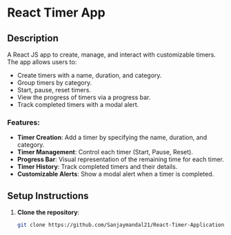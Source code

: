 # React Timer App

## Description

A React JS app to create, manage, and interact with customizable timers. The app allows users to:
- Create timers with a name, duration, and category.
- Group timers by category.
- Start, pause, reset timers.
- View the progress of timers via a progress bar.
- Track completed timers with a modal alert.

### Features:
- **Timer Creation**: Add a timer by specifying the name, duration, and category.
- **Timer Management**: Control each timer (Start, Pause, Reset).
- **Progress Bar**: Visual representation of the remaining time for each timer.
- **Timer History**: Track completed timers and their details.
- **Customizable Alerts**: Show a modal alert when a timer is completed.

## Setup Instructions

1. **Clone the repository**:
   ```bash
   git clone https://github.com/Sanjaymandal21/React-Timer-Application.git

